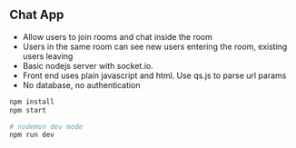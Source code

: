 ## Chat App

- Allow users to join rooms and chat inside the room
- Users in the same room can see new users entering the room, existing users leaving
- Basic nodejs server with socket.io.
- Front end uses plain javascript and html. Use qs.js to parse url params
- No database, no authentication

```bash
npm install
npm start

# nodemon dev mode
npm run dev
```

